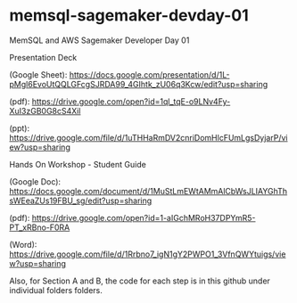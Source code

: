 # memsql-sagemaker-devday-01
MemSQL and AWS Sagemaker Developer Day 01

Presentation Deck 

(Google Sheet):  https://docs.google.com/presentation/d/1L-pMgl6EvoUtQQLGFcgSJRDA99_4GIhtk_zU06q3Kcw/edit?usp=sharing

(pdf): https://drive.google.com/open?id=1ql_tqE-o9LNv4Fy-XuI3zGB0G8cS4Xil

(ppt):  https://drive.google.com/file/d/1uTHHaRmDV2cnriDomHlcFUmLgsDyjarP/view?usp=sharing


Hands On Workshop - Student Guide

(Google Doc): https://docs.google.com/document/d/1MuStLmEWtAMmAlCbWsJLIAYGhThsWEeaZUs19FBU_sg/edit?usp=sharing

(pdf): https://drive.google.com/open?id=1-aIGchMRoH37DPYmR5-PT_xRBno-F0RA

(Word): https://drive.google.com/file/d/1Rrbno7_igN1gY2PWPO1_3VfnQWYtuigs/view?usp=sharing


Also, for Section A and B, the code for each step is in this github under individual folders folders.
